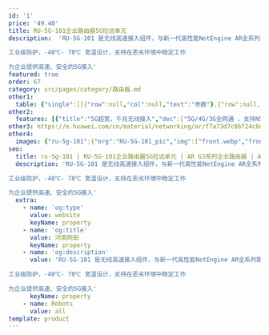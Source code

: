 ```yaml
---
id: '1'
price: '49.40'
title: RU-5G-101企业路由器5G拉远单元
description:  'RU-5G-101 是无线高速接入组件，与新一代高性能NetEngine AR全系列路由器配套使用

工业级防护，-40℃- 70℃ 宽温设计，支持在恶劣环境中稳定工作

为企业提供高速、安全的5G接入'
featured: true
order: 67
category: src/pages/category/路由器.md
other1: 
  table: {"single":[[{"row":null,"col":null,"text":"参数"},{"row":null,"col":null,"text":"RU-5G-101"}],[{"row":null,"col":null,"text":"固定接口"},{"row":null,"col":null,"text":"2*GE RJ45"}],[{"row":null,"col":null,"text":"支持SIM数"},{"row":null,"col":null,"text":"2*SIM"}],[{"row":null,"col":null,"text":"天线"},{"row":null,"col":null,"text":"内置5G天线"}],[{"row":null,"col":null,"text":"增益dBi"},{"row":null,"col":null,"text":"≥1dBi@698MHz ~960MHz\n≥2dBi@1710MHz ~2690MHz\n≥3dBi@3300MHz ~5000MHz"}],[{"row":null,"col":null,"text":"IP等级"},{"row":null,"col":null,"text":"IP65"}],[{"row":null,"col":null,"text":"供电"},{"row":null,"col":null,"text":"PoE受电"}],[{"row":null,"col":null,"text":"散热"},{"row":null,"col":null,"text":"自然散热无风扇"}],[{"row":null,"col":null,"text":"安装方式"},{"row":null,"col":null,"text":"挂杆、挂墙"}],[{"row":null,"col":null,"text":"工作温度"},{"row":null,"col":null,"text":"–40°C to +70°C"}],[{"row":null,"col":null,"text":"尺寸（宽×深×高）"},{"row":null,"col":null,"text":"220 × 330 × 65 毫米"}]]}
other2:
  features: [{"title":"5G超宽，千兆无线接入","dec":["5G/4G/3G全网通 ，支持NSA/SA双架构\n支持多个RU-5G模块负载分担，扩展5G上行带宽"]},{"title":"工业级设计，室外全场景部署","dec":["IP65防护等级，宽温工作\n首创浮地设计，免接地防雷"]},{"title":"多发选收，业务高可靠","dec":["多发选收，关键业务0丢包\n多链路负载分担，30ms快速倒换"]}]
other3: https://e.huawei.com/cn/material/networking/ar/f7a73d7c86f24c8da8128ab5b3ae0625
other4:
  images: {"ru-5g-101":{"org":"RU-5G-101_pic","img":["front.webp","front_left.webp","front_right.webp","front_top.webp","left.webp","right.webp"]}}
seo:
  title: ru-5g-101 | RU-5G-101企业路由器5G拉远单元 | AR G3系列企业路由器 | AR系列接入路由器 | 路由器 | 企业网络
  description: 'RU-5G-101 是无线高速接入组件，与新一代高性能NetEngine AR全系列路由器配套使用

工业级防护，-40℃- 70℃ 宽温设计，支持在恶劣环境中稳定工作

为企业提供高速、安全的5G接入'
  extra:
    - name: 'og:type'
      value: website
      keyName: property
    - name: 'og:title'
      value: 河南网田
      keyName: property
    - name: 'og:description'
      value: 'RU-5G-101 是无线高速接入组件，与新一代高性能NetEngine AR全系列路由器配套使用

工业级防护，-40℃- 70℃ 宽温设计，支持在恶劣环境中稳定工作

为企业提供高速、安全的5G接入'
      keyName: property
    - name: Robots
      value: all
template: product
---
```

